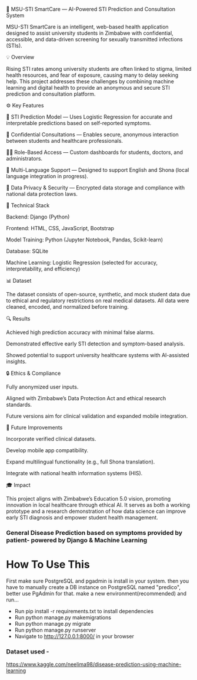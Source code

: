 🧠 MSU-STI SmartCare — AI-Powered STI Prediction and Consultation System

MSU-STI SmartCare is an intelligent, web-based health application designed to assist university students in Zimbabwe with confidential, accessible, and data-driven screening for sexually transmitted infections (STIs).

💡 Overview

Rising STI rates among university students are often linked to stigma, limited health resources, and fear of exposure, causing many to delay seeking help. This project addresses these challenges by combining machine learning and digital health to provide an anonymous and secure STI prediction and consultation platform.

⚙️ Key Features

🤖 STI Prediction Model — Uses Logistic Regression for accurate and interpretable predictions based on self-reported symptoms.

🔐 Confidential Consultations — Enables secure, anonymous interaction between students and healthcare professionals.

🧑‍⚕️ Role-Based Access — Custom dashboards for students, doctors, and administrators.

💬 Multi-Language Support — Designed to support English and Shona (local language integration in progress).

🧱 Data Privacy & Security — Encrypted data storage and compliance with national data protection laws.

🧩 Technical Stack

Backend: Django (Python)

Frontend: HTML, CSS, JavaScript, Bootstrap

Model Training: Python (Jupyter Notebook, Pandas, Scikit-learn)

Database: SQLite

Machine Learning: Logistic Regression (selected for accuracy, interpretability, and efficiency)

📊 Dataset

The dataset consists of open-source, synthetic, and mock student data due to ethical and regulatory restrictions on real medical datasets. All data were cleaned, encoded, and normalized before training.

🔍 Results

Achieved high prediction accuracy with minimal false alarms.

Demonstrated effective early STI detection and symptom-based analysis.

Showed potential to support university healthcare systems with AI-assisted insights.

🔒 Ethics & Compliance

Fully anonymized user inputs.

Aligned with Zimbabwe’s Data Protection Act and ethical research standards.

Future versions aim for clinical validation and expanded mobile integration.

🚀 Future Improvements

Incorporate verified clinical datasets.

Develop mobile app compatibility.

Expand multilingual functionality (e.g., full Shona translation).

Integrate with national health information systems (HIS).

🎓 Impact

This project aligns with Zimbabwe’s Education 5.0 vision, promoting innovation in local healthcare through ethical AI. It serves as both a working prototype and a research demonstration of how data science can improve early STI diagnosis and empower student health management.
### General Disease Prediction based on symptoms provided by patient- powered by Django & Machine Learning


# How To Use This
First make sure PostgreSQL and pgadmin is install in your system. 
then you have to manually create a DB instance on PostgreSQL named "predico", better use PgAdmin for that.
make a new environment(recommended) and run...

- Run pip install -r requirements.txt to install dependencies
- Run python manage.py makemigrations
- Run python manage.py migrate
- Run python manage.py runserver
- Navigate to http://127.0.0.1:8000/ in your browser

### Dataset used - 
https://www.kaggle.com/neelima98/disease-prediction-using-machine-learning

